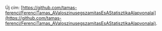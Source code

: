Új cím: [https://github.com/tamas-ferenci/FerenciTamas_AValoszinusegszamitasEsAStatisztikaAlapvonalai](https://github.com/tamas-ferenci/FerenciTamas_AValoszinusegszamitasEsAStatisztikaAlapvonalai).
